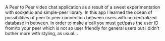 
A Peer to Peer video chat application as a result of a sweet experimentation with socket.io and simple-peer library. In this app I learned the ocean of possibilities of peer to peer connection between users with no centralized database in between. In order to make a call you must get/pass the user ID from/to your peer which is not so user friendly for general users but I didn't bother more with styling, as usual...
